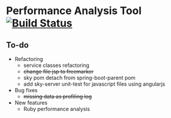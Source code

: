 Performance Analysis Tool [![Build Status](https://travis-ci.org/Vondom/sky.svg?branch=master)](https://travis-ci.org/Vondom/sky)
===
## To-do
* Refactoring
  * service classes refactoring
  * ~~change file jsp to freemarker~~
  * sky pom detach from spring-boot-parent pom
  * add sky-server unit-test for javascript files using angularjs
* Bug fixes
  * ~~missing data as profiling log~~
* New features
  * Ruby performance analysis
